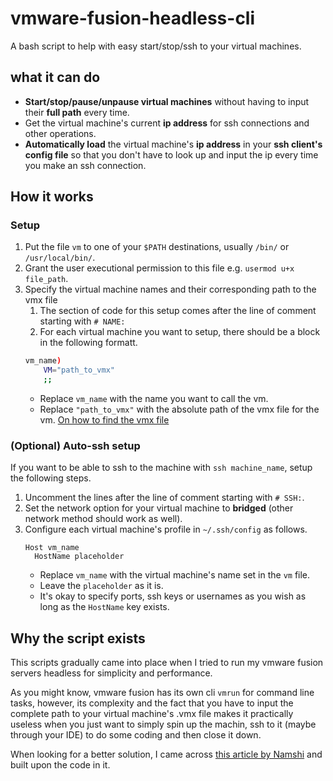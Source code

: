 # vmware-fusion-headless-cli
A bash script to help with easy start/stop/ssh to your virtual machines.
## what it can do
- **Start/stop/pause/unpause virtual machines** without having to input their **full path** every time.
- Get the virtual machine's current **ip address** for ssh connections and other operations.
- **Automatically load** the virtual machine's **ip address** in your **ssh client's config file** so that you don't have to look up and input the ip every time you make an ssh connection.

## How it works
### Setup
1. Put the file `vm` to one of your `$PATH` destinations, usually `/bin/` or `/usr/local/bin/`.
2. Grant the user executional permission to this file e.g. `usermod u+x file_path`.
3. Specify the virtual machine names and their corresponding path to the vmx file
   1. The section of code for this setup comes after the line of comment starting with `# NAME:`
   2. For each virtual machine you want to setup, there should be a block in the following formatt.
    ```bash
    vm_name)
        VM="path_to_vmx"
        ;;
    ```
    - Replace `vm_name` with the name you want to call the vm.
    - Replace `"path_to_vmx"` with the absolute path of the vmx file for the vm. [On how to find the vmx file](https://docs.vmware.com/en/VMware-Fusion/12/com.vmware.fusion.using.doc/GUID-212F0E8A-5D1B-4DCD-A60C-B34116BDD2D3.html)
### (Optional) Auto-ssh setup
If you want to be able to ssh to the machine with `ssh machine_name`, setup the following steps.

1. Uncomment the lines after the line of comment starting with `# SSH:`.
2. Set the network option for your virtual machine to **bridged** (other network method should work as well).
3. Configure each virtual machine's profile in `~/.ssh/config` as follows.
   ```
   Host vm_name
     HostName placeholder
   ```
   - Replace `vm_name` with the virtual machine's name set in the `vm` file.
   - Leave the `placeholder` as it is.
   - It's okay to specify ports, ssh keys or usernames as you wish as long as the `HostName` key exists.

## Why the script exists
This scripts gradually came into place when I tried to run my vmware fusion servers headless for simplicity and performance.

As you might know, vmware fusion has its own cli `vmrun` for command line tasks, however, its complexity and the fact that you have to input the complete path to your virtual machine's .vmx file makes it practically useless when you just want to simply spin up the machin, ssh to it (maybe through your IDE) to do some coding and then close it down.

When looking for a better solution, I came across [this article by Namshi](https://tech.namshi.io/blog/2015/08/02/vmware-fusion-headless/) and built upon the code in it.